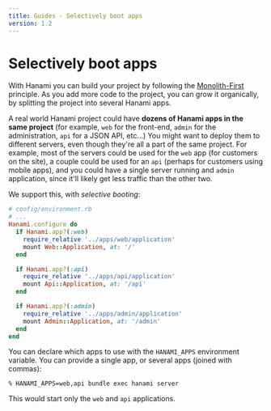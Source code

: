 ```yaml
---
title: Guides - Selectively boot apps
version: 1.2
---
```


# Selectively boot apps

With Hanami you can build your project by following the [Monolith-First](/guides/1.1/architecture/overview/#monolith-first) principle.
As you add more code to the project, you can grow it organically, by splitting the project into several Hanami apps.

A real world Hanami project could have **dozens of Hanami apps in the same project** (for example, `web` for the front-end, `admin` for the administration, `api` for a JSON API, etc...)
You might want to deploy them to different servers, even though they're all a part of the same project.
For example, most of the servers could be used for the `web` app (for customers on the site), a couple could be used for an `api` (perhaps for customers using mobile apps), and you could have a single server running and `admin` application, since it'll likely get less traffic than the other two.

We support this, with _selective booting_:

```ruby
# config/environment.rb
# ...
Hanami.configure do
  if Hanami.app?(:web)
    require_relative '../apps/web/application'
    mount Web::Application, at: '/'
  end

  if Hanami.app?(:api)
    require_relative '../apps/api/application'
    mount Api::Application, at: '/api'
  end

  if Hanami.app?(:admin)
    require_relative '../apps/admin/application'
    mount Admin::Application, at: '/admin'
  end
end
```

You can declare which apps to use with the `HANAMI_APPS` environment variable.
You can provide a single app, or several apps (joined with commas):

```shell
% HANAMI_APPS=web,api bundle exec hanami server
```

This would start only the `web` and `api` applications.

